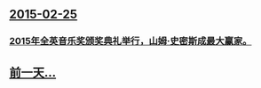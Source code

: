 ## [2015-02-25](/zh/news/2015/02/25/index.md)

### [2015年全英音乐奖颁奖典礼举行，山姆·史密斯成最大赢家。](/zh/news/2015/02/25/2015年全英音乐奖颁奖典礼举行-山姆-史密斯成最大赢家.md)
## [前一天...](/zh/news/2015/02/22/index.md)


